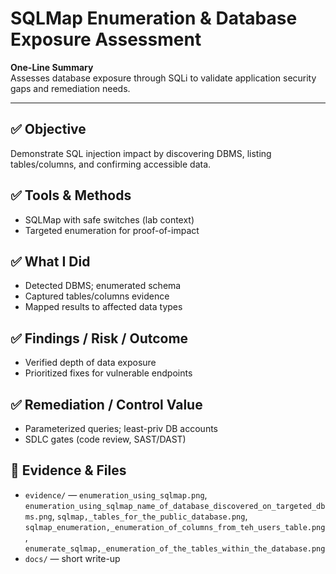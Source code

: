 # SQLMap Enumeration & Database Exposure Assessment

**One-Line Summary**  
Assesses database exposure through SQLi to validate application security gaps and remediation needs.

---

## ✅ Objective
Demonstrate SQL injection impact by discovering DBMS, listing tables/columns, and confirming accessible data.

## ✅ Tools & Methods
- SQLMap with safe switches (lab context)
- Targeted enumeration for proof-of-impact

## ✅ What I Did
- Detected DBMS; enumerated schema
- Captured tables/columns evidence
- Mapped results to affected data types

## ✅ Findings / Risk / Outcome
- Verified depth of data exposure
- Prioritized fixes for vulnerable endpoints

## ✅ Remediation / Control Value
- Parameterized queries; least-priv DB accounts
- SDLC gates (code review, SAST/DAST)

## 📁 Evidence & Files
- `evidence/` — `enumeration_using_sqlmap.png`, `enumeration_using_sqlmap_name_of_database_discovered_on_targeted_dbms.png`, `sqlmap,_tables_for_the_public_database.png`, `sqlmap_enumeration,_enumeration_of_columns_from_teh_users_table.png`, `enumerate_sqlmap,_enumeration_of_the_tables_within_the_database.png`
- `docs/` — short write-up
